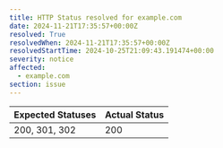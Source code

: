 ```yaml
---
title: HTTP Status resolved for example.com
date: 2024-11-21T17:35:57+00:00Z
resolved: True
resolvedWhen: 2024-11-21T17:35:57+00:00Z
resolvedStartTime: 2024-10-25T21:09:43.191474+00:00
severity: notice
affected:
  - example.com
section: issue
---
```


| Expected Statuses | Actual Status  |
|-------------------|----------------|
| 200, 301, 302 | 200 |
